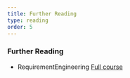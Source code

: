 ```yaml
---
title: Further Reading 
type: reading
order: 5
---
```


### Further Reading

- RequirementEngineering [Full course](https://www.youtube.com/playlist?list=PLUgFMzuE8lQDeixpbP3s6EyQx8PiNdeQL)
